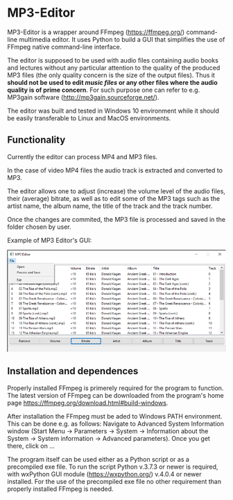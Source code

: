 # MP3-Editor
MP3-Editor is a wrapper around FFmpeg (https://ffmpeg.org/) command-line multimedia editor. It uses Python to build a GUI that simplifies the use of FFmpeg native command-line interface.

The editor is supposed to be used with audio files containing audio books and lectures without any particular attention to the quality of the produced MP3 files (the only quality concern is the size of the output files). Thus it **should not be used to edit _music files_ or any other files where the audio quality is of prime concern**. For such purpose one can refer to e.g. MP3gain software (http://mp3gain.sourceforge.net/).

The editor was built and tested in Windows 10 environment while it should be easily transferable to Linux and MacOS environments.

## Functionality
Currently the editor can process MP4 and MP3 files.

In the case of video MP4 files the audio track is extracted and converted to MP3.

The editor allows one to adjust (increase) the volume level of the audio files, their (average) bitrate, as well as to edit some of the MP3 tags such as the artist name, the album name, the title of the track and the track number.

Once the changes are commited, the MP3 file is processed and saved in the folder chosen by user.

Example of MP3 Editor's GUI:

![GUI example](MP3-Editor-GUI-example.png)

## Installation and dependences
Properly installed FFmpeg is primerely required for the program to function. The latest version of FFmpeg can be downloaded from the program's home page https://ffmpeg.org/download.html#build-windows.

After installation the FFmpeg must be aded to Windows PATH environment. This can be done e.g. as follows:
Navigate to Advanced System Information window (Start Menu -> Parameters -> System -> Information about the System -> System information -> Advanced parameters). Once you get there, click on ...

The program itself can be used either as a Python script or as a precompiled exe file. To run the script Python v.3.7.3 or newer is required, with wxPython GUI module (https://wxpython.org/) v.4.0.4 or newer installed. For the use of the precompiled exe file no other requirement than properly installed FFmpeg is needed.
